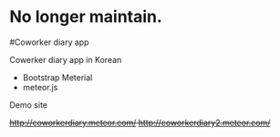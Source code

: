 # No longer maintain.


#Coworker diary app

Cowerker diary app in Korean


- Bootstrap Meterial
- meteor.js

Demo site

~~http://coworkerdiary.meteor.com/
http://coworkerdiary2.meteor.com/~~
